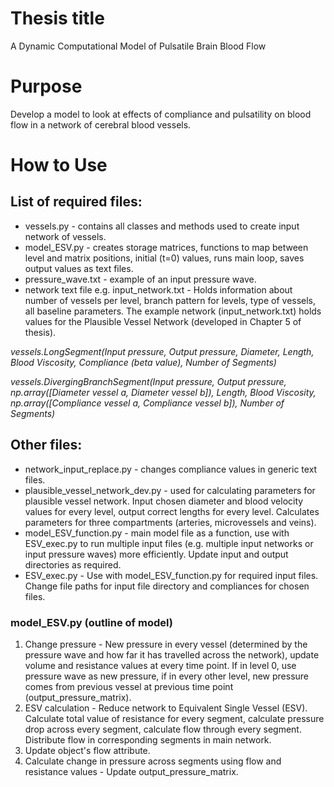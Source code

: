 # Thesis title
A Dynamic Computational Model of Pulsatile Brain Blood Flow 

# Purpose 
Develop a model to look at effects of compliance and pulsatility on blood flow in a network of cerebral blood vessels. 

# How to Use 
## List of required files: 
* vessels.py - contains all classes and methods used to create input network of vessels. 
* model_ESV.py - creates storage matrices, functions to map between level and matrix positions, initial (t=0) values, runs main loop, saves output values as text files.
* pressure_wave.txt - example of an input pressure wave.  
* network text file e.g. input_network.txt - Holds information about number of vessels per level, branch pattern for levels, type of vessels, all baseline parameters. The example network (input_network.txt) holds values for the Plausible Vessel Network (developed in Chapter 5 of thesis). 

*vessels.LongSegment(Input pressure, Output pressure, Diameter, Length, Blood Viscosity, Compliance (beta value), Number of Segments)* 

*vessels.DivergingBranchSegment(Input pressure, Output pressure, np.array([Diameter vessel a, Diameter vessel b]), Length, Blood Viscosity, np.array([Compliance vessel a, Compliance vessel b]), Number of Segments)* 

## Other files:
* network_input_replace.py - changes compliance values in generic text files.  
* plausible_vessel_network_dev.py - used for calculating parameters for plausible vessel network. Input chosen diameter and blood velocity values for every level, output correct lengths for every level. Calculates parameters for three compartments (arteries, microvessels and veins). 
* model_ESV_function.py - main model file as a function, use with ESV_exec.py to run multiple input files (e.g. multiple input networks or input pressure waves) more efficiently. Update input and output directories as required. 
* ESV_exec.py - Use with model_ESV_function.py for required input files. Change file paths for input file directory and compliances for chosen files. 

### model_ESV.py (outline of model)
1. Change pressure - New pressure in every vessel (determined by the pressure wave and how far it has travelled across the network), update volume and resistance values at every time point. If in level 0, use pressure wave as new pressure, if in every other level, new pressure comes from previous vessel at previous time point (output_pressure_matrix). 
2. ESV calculation - Reduce network to Equivalent Single Vessel (ESV). Calculate total value of resistance for every segment, calculate pressure drop across every segment, calculate flow through every segment. Distribute flow in corresponding segments in main network. 
3. Update object's flow attribute.
4. Calculate change in pressure across segments using flow and resistance values - Update output_pressure_matrix. 
